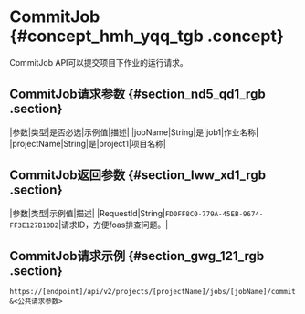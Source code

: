 # CommitJob {#concept_hmh_yqq_tgb .concept}

CommitJob API可以提交项目下作业的运行请求。

## CommitJob请求参数 {#section_nd5_qd1_rgb .section}

|参数|类型|是否必选|示例值|描述|
|jobName|String|是|job1|作业名称|
|projectName|String|是|project1|项目名称|

## CommitJob返回参数 {#section_lww_xd1_rgb .section}

|参数|类型|示例值|描述|
|RequestId|String|`FD0FF8C0-779A-45EB-9674-FF3E127B10D2`|请求ID，方便foas排查问题。|

## CommitJob请求示例 {#section_gwg_121_rgb .section}

```
https://[endpoint]/api/v2/projects/[projectName]/jobs/[jobName]/commit
&<公共请求参数>
```

